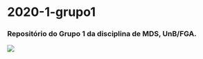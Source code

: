 # 2020-1-grupo1
### Repositório do Grupo 1 da disciplina de MDS, UnB/FGA.
<img src="https://github.com/fga-eps-mds/2020-1-Ziguen/blob/develop/docs/118123208_165683851714989_2424214647713745627_n-removebg-preview.png"/>
